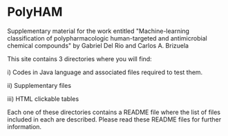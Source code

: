 # PolyHAM
Supplementary material for the work entitled "Machine-learning classification of polypharmacologic human-targeted and antimicrobial chemical compounds" by Gabriel Del Rio and Carlos A. Brizuela

This site contains 3 directories where you will find:

i) Codes in Java language and associated files required to test them.

ii) Supplementary files 

iii) HTML clickable tables

Each one of these directories contains a README file where the list of files included in each are described. Please read these README files for further information.
